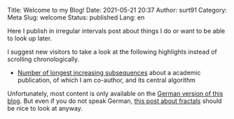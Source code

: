 Title: Welcome to my Blog!
Date: 2021-05-21 20:37
Author: surt91
Category: Meta
Slug: welcome
Status: published
Lang: en

Here I publish in irregular intervals
post about things I do or want to be able to look up later.

I suggest new visitors to take a look at the following highlights
instead of scrolling chronologically.

* [Number of longest increasing subsequences]({filename}/en/paper-lis.md)
   about a academic publication, of which I am co-author, and its central algorithm

Unfortunately, most content is only available on the [German version of this blog](https://blog.schawe.me).
But even if you do not speak German, [this post about fractals](https://blog.schawe.me/randomFractals.html)
should be nice to look at anyway.